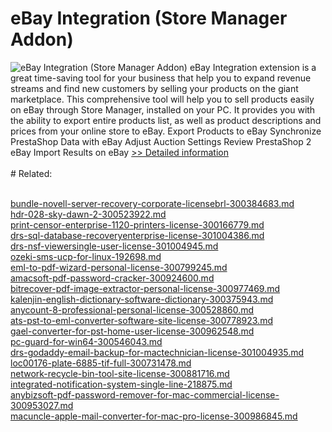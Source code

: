# eBay Integration (Store Manager Addon)
![eBay Integration (Store Manager Addon)](https://mycommerce.akamaized.net/api/pimages/P300917178/BIG/300917178.PNG)
eBay Integration extension is a great time-saving tool for your business that help you to expand revenue streams and find new customers by selling your products on the giant marketplace.
This comprehensive tool will help you to sell products easily on eBay through Store Manager, installed on your PC.
It provides you with the ability to export entire products list, as well as product descriptions and prices from your online store to eBay.
Export Products to eBay
Synchronize PrestaShop Data with eBay
Adjust Auction Settings
Review PrestaShop 2 eBay Import Results on eBay
[>> Detailed information](https://secure.shareit.com/shareit/product.html?productid=300917178&affiliateid=200057808)<br/><br/># Related:

<br />[bundle-novell-server-recovery-corporate-licensebrl-300384683.md](https://github.com/downloadplanet/downloadplanet/blob/main/bundle-novell-server-recovery-corporate-licensebrl-300384683.md)<br />[hdr-028-sky-dawn-2-300523922.md](https://github.com/downloadplanet/downloadplanet/blob/main/hdr-028-sky-dawn-2-300523922.md)<br />[print-censor-enterprise-1120-printers-license-300166779.md](https://github.com/downloadplanet/downloadplanet/blob/main/print-censor-enterprise-1120-printers-license-300166779.md)<br />[drs-sql-database-recoveryenterprise-license-301004386.md](https://github.com/downloadplanet/downloadplanet/blob/main/drs-sql-database-recoveryenterprise-license-301004386.md)<br />[drs-nsf-viewersingle-user-license-301004945.md](https://github.com/downloadplanet/downloadplanet/blob/main/drs-nsf-viewersingle-user-license-301004945.md)<br />[ozeki-sms-ucp-for-linux-192698.md](https://github.com/downloadplanet/downloadplanet/blob/main/ozeki-sms-ucp-for-linux-192698.md)<br />[eml-to-pdf-wizard-personal-license-300799245.md](https://github.com/downloadplanet/downloadplanet/blob/main/eml-to-pdf-wizard-personal-license-300799245.md)<br />[amacsoft-pdf-password-cracker-300924600.md](https://github.com/downloadplanet/downloadplanet/blob/main/amacsoft-pdf-password-cracker-300924600.md)<br />[bitrecover-pdf-image-extractor-personal-license-300977469.md](https://github.com/downloadplanet/downloadplanet/blob/main/bitrecover-pdf-image-extractor-personal-license-300977469.md)<br />[kalenjin-english-dictionary-software-dictionary-300375943.md](https://github.com/downloadplanet/downloadplanet/blob/main/kalenjin-english-dictionary-software-dictionary-300375943.md)<br />[anycount-8-professional-personal-license-300528860.md](https://github.com/downloadplanet/downloadplanet/blob/main/anycount-8-professional-personal-license-300528860.md)<br />[ats-pst-to-eml-converter-software-site-license-300778923.md](https://github.com/downloadplanet/downloadplanet/blob/main/ats-pst-to-eml-converter-software-site-license-300778923.md)<br />[gael-converter-for-pst-home-user-license-300962548.md](https://github.com/downloadplanet/downloadplanet/blob/main/gael-converter-for-pst-home-user-license-300962548.md)<br />[pc-guard-for-win64-300546043.md](https://github.com/downloadplanet/downloadplanet/blob/main/pc-guard-for-win64-300546043.md)<br />[drs-godaddy-email-backup-for-mactechnician-license-301004935.md](https://github.com/downloadplanet/downloadplanet/blob/main/drs-godaddy-email-backup-for-mactechnician-license-301004935.md)<br />[loc00176-plate-6885-tif-full-300731478.md](https://github.com/downloadplanet/downloadplanet/blob/main/loc00176-plate-6885-tif-full-300731478.md)<br />[network-recycle-bin-tool-site-license-300881716.md](https://github.com/downloadplanet/downloadplanet/blob/main/network-recycle-bin-tool-site-license-300881716.md)<br />[integrated-notification-system-single-line-218875.md](https://github.com/downloadplanet/downloadplanet/blob/main/integrated-notification-system-single-line-218875.md)<br />[anybizsoft-pdf-password-remover-for-mac-commercial-license-300953027.md](https://github.com/downloadplanet/downloadplanet/blob/main/anybizsoft-pdf-password-remover-for-mac-commercial-license-300953027.md)<br />[macuncle-apple-mail-converter-for-mac-pro-license-300986845.md](https://github.com/downloadplanet/downloadplanet/blob/main/macuncle-apple-mail-converter-for-mac-pro-license-300986845.md)